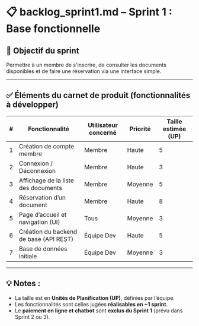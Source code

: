 
# 📋 backlog_sprint1.md – Sprint 1 : Base fonctionnelle

## 🎯 Objectif du sprint
Permettre à un membre de s'inscrire, de consulter les documents disponibles et de faire une réservation via une interface simple.

---

## ✅ Éléments du carnet de produit (fonctionnalités à développer)

| #  | Fonctionnalité                          | Utilisateur concerné | Priorité | Taille estimée (UP) |
|----|-----------------------------------------|----------------------|----------|----------------------|
| 1  | Création de compte membre               | Membre               | Haute    | 5                    |
| 2  | Connexion / Déconnexion                 | Membre               | Haute    | 3                    |
| 3  | Affichage de la liste des documents     | Membre               | Moyenne  | 5                    |
| 4  | Réservation d’un document               | Membre               | Haute    | 8                    |
| 5  | Page d’accueil et navigation (UI)       | Tous                 | Moyenne  | 3                    |
| 6  | Création du backend de base (API REST)  | Équipe Dev           | Haute    | 5                    |
| 7  | Base de données initiale                | Équipe Dev           | Moyenne  | 3                    |

---

## 💡 Notes :
- La taille est en **Unités de Planification (UP)**, définies par l’équipe.
- Les fonctionnalités sont celles jugées **réalisables en ~1 sprint**.
- Le **paiement en ligne et chatbot** sont **exclus du Sprint 1** (prévu dans Sprint 2 ou 3).
